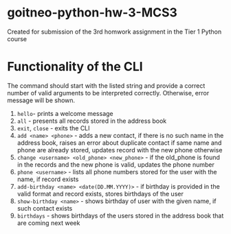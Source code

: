 # goitneo-python-hw-3-MCS3
Created for submission of the 3rd homwork assignment in the Tier 1 Python course
# Functionality of the CLI
The command should start with the listed string and provide a correct number of valid arguments to be interpreted correctly. Otherwise, error message will be shown.
1. `hello`- prints a welcome message
2. `all` - presents all records stored in the address book
3. `exit`, `close` - exits the CLI
5. `add <name> <phone>` - adds a new contact, if there is no such name in the address book, raises an error about duplicate contact if same name and phone are already stored, updates record with the new phone otherwise
6. `change <username> <old_phone> <new_phone>` - if the old_phone is found in the records and the new phone is valid, updates the phone number
7. `phone <username>` - lists all phone numbers stored for the user with the name, if record exists
8. `add-birthday <name> <date(DD.MM.YYYY)>` - if birthday is provided in the valid format and record exists, stores birthdays of the user
9. `show-birthday <name>` - shows birthday of user with the given name, if such contact exists
10. `birthdays` - shows birthdays of the users stored in the address book that are coming next week